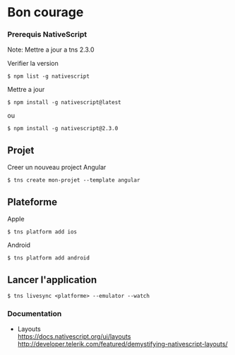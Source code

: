 # Bon courage

### Prerequis NativeScript

Note: Mettre a jour a tns 2.3.0

Verifier la version
```
$ npm list -g nativescript
```

Mettre a jour
```
$ npm install -g nativescript@latest
```
ou
```
$ npm install -g nativescript@2.3.0
```

## Projet

Creer un nouveau project Angular
```
$ tns create mon-projet --template angular
```

## Plateforme

Apple
```
$ tns platform add ios
```

Android
```
$ tns platform add android
```

## Lancer l'application
```
$ tns livesync <platforme> --emulator --watch
```




### Documentation

* Layouts   
https://docs.nativescript.org/ui/layouts   
http://developer.telerik.com/featured/demystifying-nativescript-layouts/

